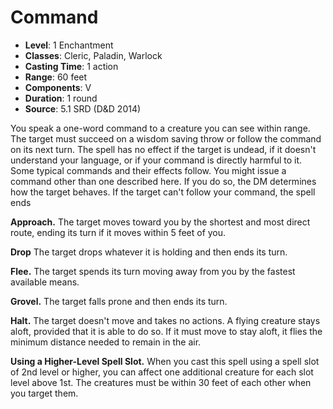 # Command

- **Level**: 1 Enchantment
- **Classes**: Cleric, Paladin, Warlock
- **Casting Time**: 1 action
- **Range**: 60 feet
- **Components**: V
- **Duration**: 1 round
- **Source**: 5.1 SRD (D&D 2014)

You speak a one-word command to a creature you can see within range. The target must succeed on a wisdom saving throw or follow the command on its next turn. The spell has no effect if the target is undead, if it doesn't understand your language, or if your command is directly harmful to it. Some typical commands and their effects follow. You might issue a command other than one described here. If you do so, the DM determines how the target behaves. If the target can't follow your command, the spell ends

 **Approach.** The target moves toward you by the shortest and most direct route, ending its turn if it moves within 5 feet of you.

**Drop** The target drops whatever it is holding and then ends its turn.

**Flee.** The target spends its turn moving away from you by the fastest available means.

**Grovel.** The target falls prone and then ends its turn.

**Halt.** The target doesn't move and takes no actions. A flying creature stays aloft, provided that it is able to do so. If it must move to stay aloft, it flies the minimum distance needed to remain in the air.

**Using a Higher-Level Spell Slot.** When you cast this spell using a spell slot of 2nd level or higher, you can affect one additional creature for each slot level above 1st. The creatures must be within 30 feet of each other when you target them.
